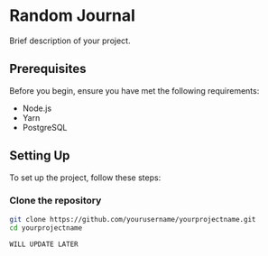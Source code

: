# Random Journal

Brief description of your project.

## Prerequisites

Before you begin, ensure you have met the following requirements:

- Node.js
- Yarn
- PostgreSQL

## Setting Up

To set up the project, follow these steps:

### Clone the repository

```bash
git clone https://github.com/yourusername/yourprojectname.git
cd yourprojectname

WILL UPDATE LATER
